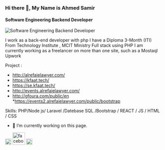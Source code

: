 ### Hi there 👋, My Name is Ahmed Samir
#### Software Engineering Backend Developer
![Software Engineering Backend Developer](https://scontent.faly1-2.fna.fbcdn.net/v/t39.30808-6/299606844_166420032629075_1888717756897293045_n.jpg?_nc_cat=111&ccb=1-7&_nc_sid=730e14&_nc_eui2=AeH7d2Q0Z4Y7SADkwSgLrMXZ9wKJ2V2ozDT3AonZXajMNJ5dvp55M8Hom0YLSyIPZ1h8ZNRXiN6sQGvqi5GfXEoK&_nc_ohc=OBpkKF6VQ8EAX9fnQ9D&_nc_ht=scontent.faly1-2.fna&oh=00_AfBu_McGQhJ_89rlu0C63Q5F-2efu3YW1ZSoQXX-EmESwA&oe=6401ABE6)

I work as a back-end developer with php
 I have a Diploma 3-Month (ITI)  From  Technology Institute , MCIT Ministry Full stack using PHP
I am currently working as a freelancer on more than one site, such as a Mostaql Upwork 

Project :
* http://alrefaielawyer.com/
* https://kfaat.tech/
* https://se.kfaat.tech/
* http://events.alrefaielawyer.com/
* http://gfoura.com/public/en
*https://events2.alrefaielawyer.com/public/bootstrap

   


Skills: PHP/Node js/ Laravel /Datebase SQL /Bootstrap / REACT / JS / HTML / CSS

- 🔭 I’m currently working on this page. 


[<img src='https://cdn.jsdelivr.net/npm/simple-icons@3.0.1/icons/linkedin.svg' alt='linkedin' height='20'>](https://www.linkedin.com/in/https://www.linkedin.com/in/ahmed-samir-2a560b259//)  [<img src='https://cdn.jsdelivr.net/npm/simple-icons@3.0.1/icons/facebook.svg' alt='facebook' height='40'>](https://www.facebook.com/https://web.facebook.com/profile.php?id=100077832366194)  [<img src='https://cdn.jsdelivr.net/npm/simple-icons@3.0.1/icons/whatsapp.svg' alt='whatsapp' height='20'>](01096312326)  

